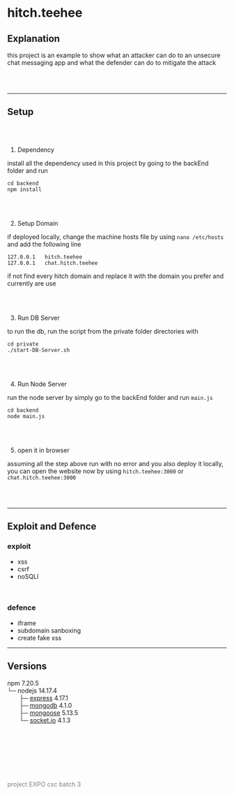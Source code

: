 <h1> hitch.teehee </h1>


<h2> Explanation </h2>
this project is an example to show what an attacker can do to an unsecure chat messaging app and what the defender can do to mitigate the attack


<br></br>

------------------
<h2>Setup</h2>
<br><br>

1. Dependency

install all the dependency used in this project by going to the backEnd folder and run

	cd backend
	npm install
<br><br>

2. Setup Domain

if deployed locally, change the machine hosts file by using `` nano /etc/hosts `` and add the following line

	127.0.0.1	hitch.teehee
	127.0.0.1	chat.hitch.teehee

if not find every hitch domain and replace it with the domain you prefer and currently are use

<br><br>

3. Run DB Server

to run the db,  run the script from the private folder directories with

	cd private
	./start-DB-Server.sh
<br><br>

4. Run Node Server
   
run the node server by simply go to the backEnd folder and run `main.js`

	cd backend
	node main.js
<br><br>

5. open it in browser

assuming all the step above run with no error and you also deploy it locally, you can open the website now by using `hitch.teehee:3000` or `chat.hitch.teehee:3000`

<br><br>


------------------
<h2>Exploit and Defence</h2>
<h3>exploit</h3>

+ xss
+ csrf
+ noSQLI

<br>

<h3>defence</h3>

+ iframe
+ subdomain sanboxing
+ create fake xss

------------------
<h2>Versions</h2>

<!-- ```
npm			7.20.5
nodejs		14.17.4

express		4.17.1
mongodb		4.1.0
mongoose	5.13.5
socket.io	4.1.3
``` -->

<!-- ```nodejs	14.17.4```\
```npm	7.20.5```\
```├─ express	4.17.1```\
```├─ mongodb	4.1.0```\
```├─ mongoose	5.13.5```\
```└─ socket.io	4.1.3``` -->

npm	7.20.5\
└─ nodejs	14.17.4\
&emsp;&emsp;├─  <a href="https://www.npmjs.com/package/express">express</a>	4.17.1\
&emsp;&emsp;├─  <a href="https://www.npmjs.com/package/mongodb">mongodb</a>	4.1.0\
&emsp;&emsp;├─  <a href="https://www.npmjs.com/package/mongoose">mongoose</a>	5.13.5\
&emsp;&emsp;└─  <a href="https://www.npmjs.com/package/socket.io">socket.io</a>	4.1.3

<br></br><br></br><br></br>
<p style="color: grey;margin-top:10px">project EXPO csc batch 3<p>